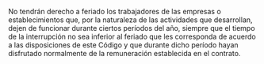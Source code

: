 No tendrán derecho a feriado los trabajadores de las empresas o establecimientos que, por la naturaleza de las actividades que desarrollan, dejen de funcionar durante ciertos períodos del año, siempre que el tiempo de la interrupción no sea inferior al feriado que les corresponda de acuerdo a las disposiciones de este Código y que durante dicho período hayan disfrutado normalmente de la remuneración establecida en el contrato.